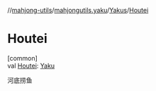 //[mahjong-utils](../../../index.md)/[mahjongutils.yaku](../index.md)/[Yakus](index.md)/[Houtei](-houtei.md)

# Houtei

[common]\
val [Houtei](-houtei.md): [Yaku](../-yaku/index.md)

河底捞鱼
